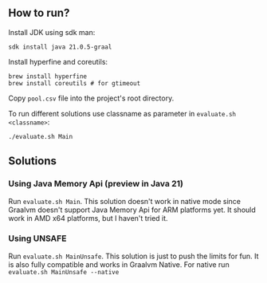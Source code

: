 ## How to run?
Install JDK using sdk man:
```
sdk install java 21.0.5-graal
```
Install hyperfine and coreutils:
```
brew install hyperfine
brew install coreutils # for gtimeout
```
Copy `pool.csv` file into the project's root directory.

To run different solutions use classname as parameter in `evaluate.sh <classname>`:
```
./evaluate.sh Main
```
## Solutions

### Using Java Memory Api (preview in Java 21)
Run `evaluate.sh Main`. This solution doesn't work in native mode since Graalvm doesn't support Java Memory Api for ARM platforms yet. It should work in AMD x64 platforms, but I haven't tried it.

### Using UNSAFE
Run `evaluate.sh MainUnsafe`. This solution is just to push the limits for fun. It is also fully compatible and works in Graalvm Native.
For native run `evaluate.sh MainUnsafe --native`

